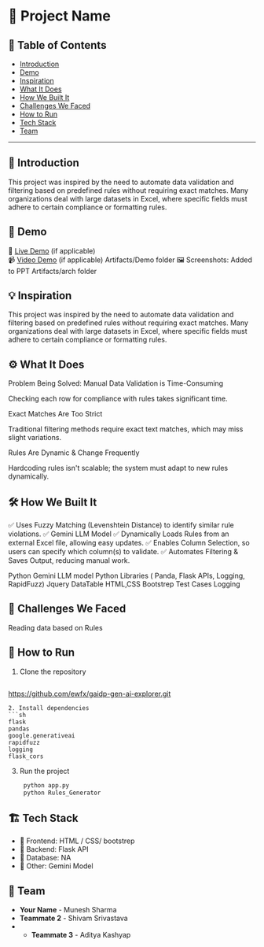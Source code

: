 # 🚀 Project Name

## 📌 Table of Contents
- [Introduction](#introduction)
- [Demo](#demo)
- [Inspiration](#inspiration)
- [What It Does](#what-it-does)
- [How We Built It](#how-we-built-it)
- [Challenges We Faced](#challenges-we-faced)
- [How to Run](#how-to-run)
- [Tech Stack](#tech-stack)
- [Team](#team)

---

## 🎯 Introduction
This project was inspired by the need to automate data validation and filtering based on predefined rules without requiring exact matches. Many organizations deal with large datasets in Excel, where specific fields must adhere to certain compliance or formatting rules.

## 🎥 Demo
🔗 [Live Demo](#) (if applicable)  
📹 [Video Demo](#) (if applicable)  Artifacts/Demo folder
🖼️ Screenshots:  Added to PPT Artifacts/arch folder



## 💡 Inspiration
This project was inspired by the need to automate data validation and filtering based on predefined rules without requiring exact matches. Many organizations deal with large datasets in Excel, where specific fields must adhere to certain compliance or formatting rules.

## ⚙️ What It Does
Problem Being Solved:
Manual Data Validation is Time-Consuming

Checking each row for compliance with rules takes significant time.

Exact Matches Are Too Strict

Traditional filtering methods require exact text matches, which may miss slight variations.

Rules Are Dynamic & Change Frequently

Hardcoding rules isn't scalable; the system must adapt to new rules dynamically.
## 🛠️ How We Built It
✅ Uses Fuzzy Matching (Levenshtein Distance) to identify similar rule violations.
✅ Gemini LLM Model
✅ Dynamically Loads Rules from an external Excel file, allowing easy updates.
✅ Enables Column Selection, so users can specify which column(s) to validate.
✅ Automates Filtering & Saves Output, reducing manual work.

Python
Gemini LLM model
Python Libraries ( Panda, Flask APIs, Logging, RapidFuzz)
Jquery DataTable
HTML,CSS Bootstrep
Test Cases 
Logging


## 🚧 Challenges We Faced
Reading data based on Rules

## 🏃 How to Run
1. Clone the repository  
   ```sh
  https://github.com/ewfx/gaidp-gen-ai-explorer.git
   ```
2. Install dependencies  
   ```sh
   flask
   pandas
   google.generativeai
   rapidfuzz
   logging
   flask_cors
   ```
3. Run the project  
   ```sh
    python app.py
    python Rules_Generator
   ```

## 🏗️ Tech Stack
- 🔹 Frontend: HTML / CSS/ bootstrep
- 🔹 Backend: Flask API
- 🔹 Database: NA
- 🔹 Other: Gemini Model

## 👥 Team
- **Your Name** - Munesh Sharma
- **Teammate 2** - Shivam Srivastava
- - **Teammate 3** - Aditya Kashyap

